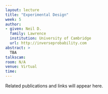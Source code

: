 ```yaml
---
layout: lecture
title: "Experimental Design"
week: 5
author:
- given: Neil D.
  family: Lawrence
  institution: University of Cambridge
  url: http://inverseprobability.com
abstract: >
  TBA
talkscam:
room: N/A
venue: Virtual
time:
---
```


Related publications and links will appear here.
